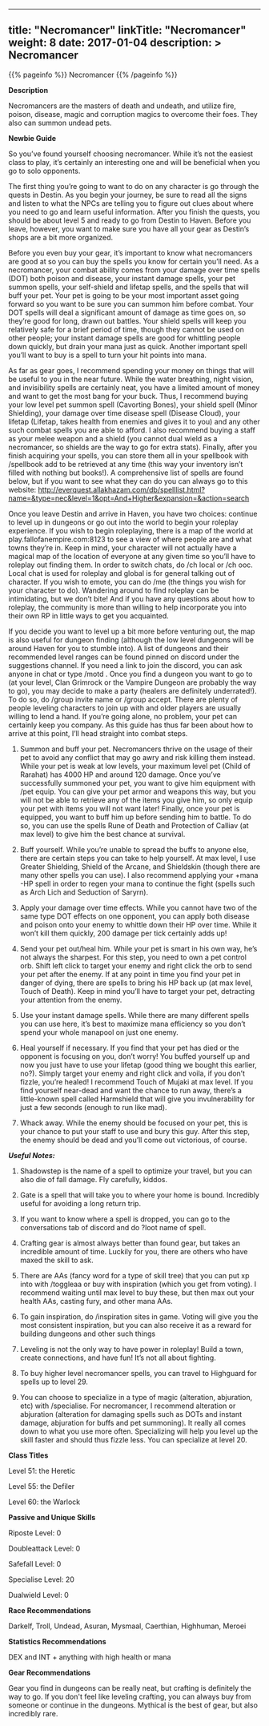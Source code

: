 
---
title: "Necromancer"
linkTitle: "Necromancer"
weight: 8
date: 2017-01-04
description: >
 Necromancer
---

{{% pageinfo %}}
Necromancer
{{% /pageinfo %}}

**Description**

Necromancers are the masters of death and undeath, and utilize fire, poison, disease, magic and corruption magics to overcome their foes. They also can summon undead pets. 

**Newbie Guide**

So you’ve found yourself choosing necromancer. While it’s not the easiest class to play, it’s certainly an interesting one and will be beneficial when you go to solo opponents. 

The first thing you’re going to want to do on any character is go through the quests in Destin. As you begin your journey, be sure to read all the signs and listen to what the NPCs are telling you to figure out clues about where you need to go and learn useful information. After you finish the quests, you should be about level 5 and ready to go from Destin to Haven. Before you leave, however, you want to make sure you have all your gear as Destin’s shops are a bit more organized. 

Before you even buy your gear, it’s important to know what necromancers are good at so you can buy the spells you know for certain you’ll need. As a necromancer, your combat ability comes from your damage over time spells (DOT) both poison and disease, your instant damage spells, your pet summon spells, your self-shield and lifetap spells, and the spells that will buff your pet. Your pet is going to be your most important asset going forward so you want to be sure you can summon him before combat. Your DOT spells will deal a significant amount of damage as time goes on, so they’re good for long, drawn out battles. Your shield spells will keep you relatively safe for a brief period of time, though they cannot be used on other people; your instant damage spells are good for whittling people down quickly, but drain your mana just as quick. Another important spell you’ll want to buy is a spell to turn your hit points into mana. 

As far as gear goes, I recommend spending your money on things that will be useful to you in the near future. While the water breathing, night vision, and invisibility spells are certainly neat, you have a limited amount of money and want to get the most bang for your buck. Thus, I recommend buying your low level pet summon spell (Cavorting Bones), your shield spell (Minor Shielding), your damage over time disease spell (Disease Cloud), your lifetap (Lifetap, takes health from enemies and gives it to you) and any other such combat spells you are able to afford. I also recommend buying a staff as your melee weapon and a shield (you cannot dual wield as a necromancer, so shields are the way to go for extra stats). Finally, after you finish acquiring your spells, you can store them all in your spellbook with /spellbook add to be retrieved at any time (this way your inventory isn’t filled with nothing but books!). A comprehensive list of spells are found below, but if you want to see what they can do you can always go to this website: http://everquest.allakhazam.com/db/spelllist.html?name=&type=nec&level=1&opt=And+Higher&expansion=&action=search 

Once you leave Destin and arrive in Haven, you have two choices: continue to level up in dungeons or go out into the world to begin your roleplay experience. If you wish to begin roleplaying, there is a map of the world at play.fallofanempire.com:8123 to see a view of where people are and what towns they’re in. Keep in mind, your character will not actually have a magical map of the location of everyone at any given time so you’ll have to roleplay out finding them. In order to switch chats, do /ch local or /ch ooc. Local chat is used for roleplay and global is for general talking out of character. If you wish to emote, you can do /me (the things you wish for your character to do). Wandering around to find roleplay can be intimidating, but we don’t bite! And if you have any questions about how to roleplay, the community is more than willing to help incorporate you into their own RP in little ways to get you acquainted. 

If you decide you want to level up a bit more before venturing out, the map is also useful for dungeon finding (although the low level dungeons will be around Haven for you to stumble into). A list of dungeons and their recommended level ranges can be found pinned on discord under the suggestions channel. If you need a link to join the discord, you can ask anyone in chat or type /motd . Once you find a dungeon you want to go to (at your level, Clan Grimrock or the Vampire Dungeon are probably the way to go), you may decide to make a party (healers are definitely underrated!). To do so, do /group invite name or /group accept. There are plenty of people leveling characters to join up with and older players are usually willing to lend a hand. If you’re going alone, no problem, your pet can certainly keep you company. As this guide has thus far been about how to arrive at this point, I’ll head straight into combat steps. 

1) Summon and buff your pet. Necromancers thrive on the usage of their pet to avoid any conflict that may go awry and risk killing them instead. While your pet is weak at low levels, your maximum level pet (Child of Rarahat) has 4000 HP and around 120 damage. Once you’ve successfully summoned your pet, you want to give him equipment with /pet equip. You can give your pet armor and weapons this way, but you will not be able to retrieve any of the items you give him, so only equip your pet with items you will not want later! Finally, once your pet is equipped, you want to buff him up before sending him to battle. To do so, you can use the spells Rune of Death and Protection of Calliav (at max level) to give him the best chance at survival. 
2) Buff yourself. While you’re unable to spread the buffs to anyone else, there are certain steps you can take to help yourself. At max level, I use Greater Shielding, Shield of the Arcane, and Shieldskin (though there are many other spells you can use). I also recommend applying your +mana -HP spell in order to regen your mana to continue the fight (spells such as Arch Lich and Seduction of Saryrn). 

3) Apply your damage over time effects. While you cannot have two of the same type DOT effects on one opponent, you can apply both disease and poison onto your enemy to whittle down their HP over time. While it won’t kill them quickly, 200 damage per tick certainly adds up! 

4) Send your pet out/heal him. While your pet is smart in his own way, he’s not always the sharpest. For this step, you need to own a pet control orb. Shift left click to target your enemy and right click the orb to send your pet after the enemy. If at any point in time you find your pet in danger of dying, there are spells to bring his HP back up (at max level, Touch of Death). Keep in mind you’ll have to target your pet, detracting your attention from the enemy. 

5) Use your instant damage spells. While there are many different spells you can use here, it’s best to maximize mana efficiency so you don’t spend your whole manapool on just one enemy. 

6) Heal yourself if necessary. If you find that your pet has died or the opponent is focusing on you, don’t worry! You buffed yourself up and now you just have to use your lifetap (good thing we bought this earlier, no?). Simply target your enemy and right click and voila, if you don’t fizzle, you’re healed! I recommend Touch of Mujaki at max level. If you find yourself near-dead and want the chance to run away, there’s a little-known spell called Harmshield that will give you invulnerability for just a few seconds (enough to run like mad). 

7) Whack away. While the enemy should be focused on your pet, this is your chance to put your staff to use and bury this guy. After this step, the enemy should be dead and you’ll come out victorious, of course. 

***Useful Notes:*** 

1) Shadowstep is the name of a spell to optimize your travel, but you can also die of fall damage. Fly carefully, kiddos. 

2) Gate is a spell that will take you to where your home is bound. Incredibly useful for avoiding a long return trip. 

3) If you want to know where a spell is dropped, you can go to the conversations tab of discord and do ?loot name of spell. 

4) Crafting gear is almost always better than found gear, but takes an incredible amount of time. Luckily for you, there are 
others who have maxed the skill to ask. 

5) There are AAs (fancy word for a type of skill tree) that you can put xp into with /toggleaa or buy with inspiration (which you get from voting). I recommend waiting until max level to buy these, but then max out your health AAs, casting fury, and other mana AAs. 

6) To gain inspiration, do /inspiration sites in game. Voting will give you the most consistent inspiration, but you can also receive it as a reward for building dungeons and other such things 

7) Leveling is not the only way to have power in roleplay! Build a town, create connections, and have fun! It’s not all about fighting. 

8) To buy higher level necromancer spells, you can travel to Highguard for spells up to level 29. 

9) You can choose to specialize in a type of magic (alteration, abjuration, etc) with /specialise. For necromancer, I recommend alteration or abjuration (alteration for damaging spells such as DOTs and instant damage, abjuration for buffs and pet summoning). It really all comes down to what you use more often. Specializing will help you level up the skill faster and should thus fizzle less. You can specialize at level 20. 

**Class Titles**

Level 51: the Heretic 

Level 55: the Defiler 

Level 60: the Warlock 

**Passive and Unique Skills**

Riposte Level: 0 

Doubleattack Level: 0 

Safefall Level: 0 

Specialise Level: 20 

Dualwield Level: 0 

**Race Recommendations**

Darkelf, Troll, Undead, Asuran, Mysmaal, Caerthian, Highhuman, Meroei 

**Statistics Recommendations**

DEX and INT + anything with high health or mana 

**Gear Recommendations**

Gear you find in dungeons can be really neat, but crafting is definitely the way to go. If you don't feel like leveling crafting, you can always buy from someone or continue in the dungeons. Mythical is the best of gear, but also incredibly rare.
